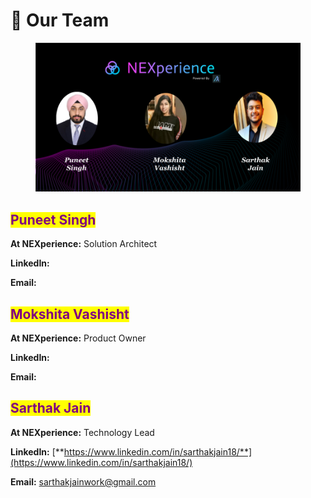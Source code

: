 # 👬 Our Team

<figure><img src="../.gitbook/assets/NEXperience Pitch Deck (3).png" alt=""><figcaption></figcaption></figure>

## <mark style="color:purple;">Puneet Singh</mark>

**At NEXperience:** Solution Architect&#x20;

**LinkedIn:**

**Email:**

## <mark style="color:purple;">Mokshita Vashisht</mark>

**At NEXperience:** Product Owner

**LinkedIn:**

**Email:**

## <mark style="color:purple;">Sarthak Jain</mark>

**At NEXperience:** Technology Lead&#x20;

**LinkedIn:** [**https://www.linkedin.com/in/sarthakjain18/**](https://www.linkedin.com/in/sarthakjain18/)

**Email:** sarthakjainwork@gmail.com
